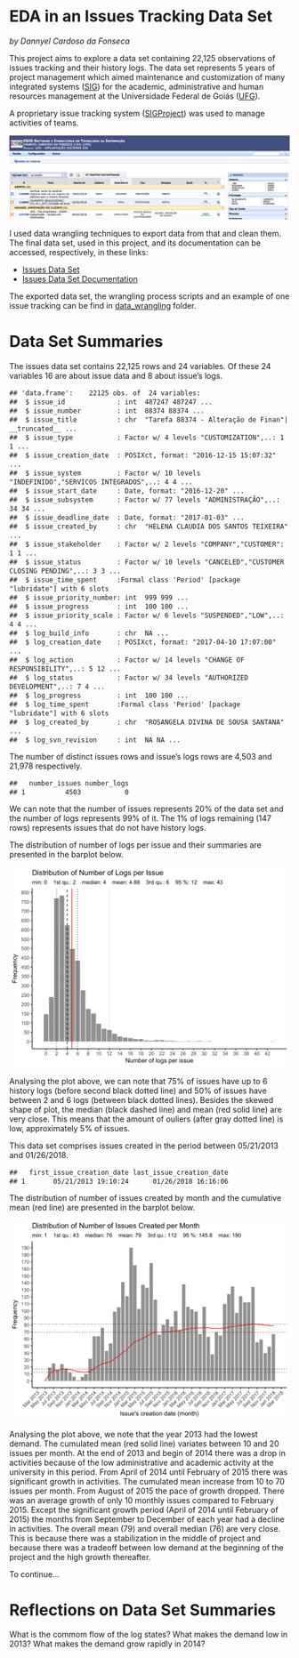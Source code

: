 
EDA in an Issues Tracking Data Set
==================================

*by Dannyel Cardoso da Fonseca*

This project aims to explore a data set containing 22,125 observations
of issues tracking and their history logs. The data set represents 5
years of project management which aimed maintenance and customization of
many integrated systems ([SIG](https://docs.info.ufrn.br)) for the
academic, administrative and human resources management at the
Universidade Federal de Goiás ([UFG](https://www.ufg.br)).

A proprietary issue tracking system
([SIGProject](https://sigproject.esig.com.br)) was used to manage
activities of teams.

![Screenshot](project_05_files/screenshot-sigproject.esig.com.br-2018.02.25-11-25-48.png)

I used data wrangling techniques to export data from that and clean
them. The final data set, used in this project, and its documentation
can be accessed, respectively, in these links:

-   [Issues Data Set](issues_tracking.csv)
-   [Issues Data Set Documentation](issues_tracking.Rdoc.txt)

The exported data set, the wrangling process scripts and an example of
one issue tracking can be find in [data\_wrangling](data_wrangling)
folder.

Data Set Summaries
==================

The issues data set contains 22,125 rows and 24 variables. Of these 24
variables 16 are about issue data and 8 about issue’s logs.

    ## 'data.frame':    22125 obs. of  24 variables:
    ##  $ issue_id             : int  487247 487247 ...
    ##  $ issue_number         : int  88374 88374 ...
    ##  $ issue_title          : chr  "Tarefa 88374 - Alteração de Finan"| __truncated__ ...
    ##  $ issue_type           : Factor w/ 4 levels "CUSTOMIZATION",..: 1 1 ...
    ##  $ issue_creation_date  : POSIXct, format: "2016-12-15 15:07:32" ...
    ##  $ issue_system         : Factor w/ 10 levels "INDEFINIDO","SERVICOS INTEGRADOS",..: 4 4 ...
    ##  $ issue_start_date     : Date, format: "2016-12-20" ...
    ##  $ issue_subsystem      : Factor w/ 77 levels "ADMINISTRAÇÃO",..: 34 34 ...
    ##  $ issue_deadline_date  : Date, format: "2017-01-03" ...
    ##  $ issue_created_by     : chr  "HELENA CLAUDIA DOS SANTOS TEIXEIRA" ...
    ##  $ issue_stakeholder    : Factor w/ 2 levels "COMPANY","CUSTOMER": 1 1 ...
    ##  $ issue_status         : Factor w/ 10 levels "CANCELED","CUSTOMER CLOSING PENDING",..: 3 3 ...
    ##  $ issue_time_spent     :Formal class 'Period' [package "lubridate"] with 6 slots
    ##  $ issue_priority_number: int  999 999 ...
    ##  $ issue_progress       : int  100 100 ...
    ##  $ issue_priority_scale : Factor w/ 6 levels "SUSPENDED","LOW",..: 4 4 ...
    ##  $ log_build_info       : chr  NA ...
    ##  $ log_creation_date    : POSIXct, format: "2017-04-10 17:07:00" ...
    ##  $ log_action           : Factor w/ 14 levels "CHANGE OF RESPONSIBILITY",..: 5 12 ...
    ##  $ log_status           : Factor w/ 34 levels "AUTHORIZED DEVELOPMENT",..: 7 4 ...
    ##  $ log_progress         : int  100 100 ...
    ##  $ log_time_spent       :Formal class 'Period' [package "lubridate"] with 6 slots
    ##  $ log_created_by       : chr  "ROSANGELA DIVINA DE SOUSA SANTANA" ...
    ##  $ log_svn_revision     : int  NA NA ...

The number of distinct issues rows and issue’s logs rows are 4,503 and
21,978 respectively.

    ##   number_issues number_logs
    ## 1          4503           0

We can note that the number of issues represents 20% of the data set and
the number of logs represents 99% of it. The 1% of logs remaining (147
rows) represents issues that do not have history logs.

The distribution of number of logs per issue and their summaries are
presented in the barplot below.

<img src="project_05_files/figure-markdown_github-ascii_identifiers/Distribution of Number of Logs per Issue-1.png" width="672" />

Analysing the plot above, we can note that 75% of issues have up to 6
history logs (before second black dotted line) and 50% of issues have
between 2 and 6 logs (between black dotted lines). Besides the skewed
shape of plot, the median (black dashed line) and mean (red solid line)
are very close. This means that the amount of ouliers (after gray dotted
line) is low, approximately 5% of issues.

This data set comprises issues created in the period between 05/21/2013
and 01/26/2018.

    ##   first_issue_creation_date last_issue_creation_date
    ## 1       05/21/2013 19:10:24      01/26/2018 16:16:06

The distribution of number of issues created by month and the cumulative
mean (red line) are presented in the barplot below.

<img src="project_05_files/figure-markdown_github-ascii_identifiers/Distribution of Number of Issues Created per Month-1.png" width="672" />

Analysing the plot above, we note that the year 2013 had the lowest
demand. The cumulated mean (red solid line) variates between 10 and 20
issues per month. At the end of 2013 and begin of 2014 there was a drop
in activities because of the low administrative and academic activity at
the university in this period. From April of 2014 until February of 2015
there was significant growth in activities. The cumulated mean increase
from 10 to 70 issues per month. From August of 2015 the pace of growth
dropped. There was an average growth of only 10 monthly issues compared
to February 2015. Except the significant growth period (April of 2014
until February of 2015) the months from September to December of each
year had a decline in activities. The overall mean (79) and overall
median (76) are very close. This is because there was a stabilization in
the middle of project and because there was a tradeoff between low
demand at the beginning of the project and the high growth thereafter.

To continue…

Reflections on Data Set Summaries
=================================

What is the commom flow of the log states? What makes the demand low in
2013? What makes the demand grow rapidly in 2014?
